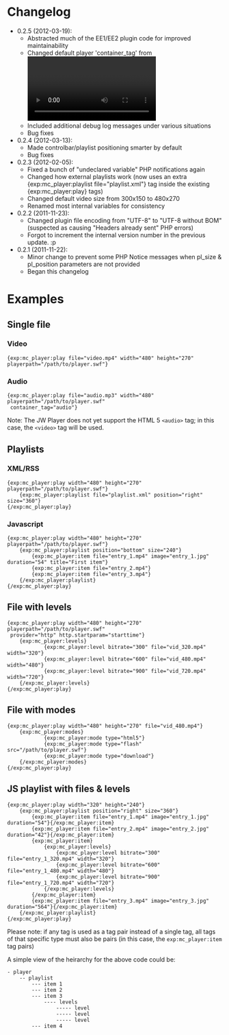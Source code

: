 Changelog
=========
- 0.2.5 (2012-03-19):
	- Abstracted much of the EE1/EE2 plugin code for improved maintainability
	- Changed default player 'container_tag' from <video> to <div> due to the <video> tag's lack of playlist support
	- Included additional debug log messages under various situations
	- Bug fixes
- 0.2.4 (2012-03-13):
	- Made controlbar/playlist positioning smarter by default
	- Bug fixes
- 0.2.3 (2012-02-05):
	- Fixed a bunch of "undeclared variable" PHP notifications again
	- Changed how external playlists work (now uses an extra {exp:mc_player:playlist file="playlist.xml"} tag inside the existing {exp:mc_player:play} tags)
	- Changed default video size from 300x150 to 480x270
	- Renamed most internal variables for consistency
- 0.2.2 (2011-11-23):
	- Changed plugin file encoding from "UTF-8" to "UTF-8 without BOM" (suspected as causing "Headers already sent" PHP errors)
	- Forgot to increment the internal version number in the previous update. :p
- 0.2.1 (2011-11-22):
	- Minor change to prevent some PHP Notice messages when pl_size & pl_position parameters are not provided
	- Began this changelog


Examples
========

Single file
-----------

### Video
	{exp:mc_player:play file="video.mp4" width="480" height="270" playerpath="/path/to/player.swf"}

### Audio
	{exp:mc_player:play file="audio.mp3" width="480" playerpath="/path/to/player.swf"
	 container_tag="audio"}

Note: The JW Player does not yet support the HTML 5 `<audio>` tag; in this case, the `<video>` tag will be used.


Playlists
---------

### XML/RSS
	{exp:mc_player:play width="480" height="270" playerpath="/path/to/player.swf"}
		{exp:mc_player:playlist file="playlist.xml" position="right" size="360"}
	{/exp:mc_player:play}

### Javascript
	{exp:mc_player:play width="480" height="270" playerpath="/path/to/player.swf"}
		{exp:mc_player:playlist position="bottom" size="240"}
			{exp:mc_player:item file="entry_1.mp4" image="entry_1.jpg" duration="54" title="First item"}
			{exp:mc_player:item file="entry_2.mp4"}
			{exp:mc_player:item file="entry_3.mp4"}
		{/exp:mc_player:playlist}
	{/exp:mc_player:play}


File with levels
----------------

	{exp:mc_player:play width="480" height="270" playerpath="/path/to/player.swf"
	 provider="http" http.startparam="starttime"}
		{exp:mc_player:levels}
				{exp:mc_player:level bitrate="300" file="vid_320.mp4" width="320"}
				{exp:mc_player:level bitrate="600" file="vid_480.mp4" width="480"}
				{exp:mc_player:level bitrate="900" file="vid_720.mp4" width="720"}
		{/exp:mc_player:levels}
	{/exp:mc_player:play}


File with modes
---------------

	{exp:mc_player:play width="480" height="270" file="vid_480.mp4"}
		{exp:mc_player:modes}
				{exp:mc_player:mode type="html5"}
				{exp:mc_player:mode type="flash" src="/path/to/player.swf"}
				{exp:mc_player:mode type="download"}
		{/exp:mc_player:modes}
	{/exp:mc_player:play}


JS playlist with files & levels
-------------------------------

	{exp:mc_player:play width="320" height="240"}
		{exp:mc_player:playlist position="right" size="360"}
			{exp:mc_player:item file="entry_1.mp4" image="entry_1.jpg" duration="54"}{/exp:mc_player:item}
			{exp:mc_player:item file="entry_2.mp4" image="entry_2.jpg" duration="42"}{/exp:mc_player:item}
			{exp:mc_player:item}
				{exp:mc_player:levels}
					{exp:mc_player:level bitrate="300" file="entry_1_320.mp4" width="320"}
					{exp:mc_player:level bitrate="600" file="entry_1_480.mp4" width="480"}
					{exp:mc_player:level bitrate="900" file="entry_1_720.mp4" width="720"}
				{/exp:mc_player:levels}
			{/exp:mc_player:item}
			{exp:mc_player:item file="entry_3.mp4" image="entry_3.jpg" duration="564"}{/exp:mc_player:item}
		{/exp:mc_player:playlist}
	{/exp:mc_player:play}

Please note: if any tag is used as a tag pair instead of a single tag, all tags of that specific type must also be pairs (in this case, the `exp:mc_player:item` tag pairs)

A simple view of the heirarchy for the above code could be:

	- player
		-- playlist
			--- item 1
			--- item 2
			--- item 3
				---- levels
					----- level
					----- level
					----- level
			--- item 4